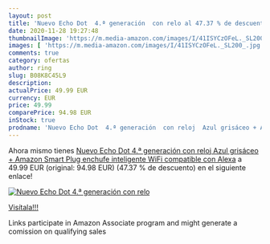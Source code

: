 ```yaml
---
layout: post
title: 'Nuevo Echo Dot  4.ª generación  con relo al 47.37 % de descuento'
date: 2020-11-28 19:27:48
thumbnailImage: 'https://m.media-amazon.com/images/I/41ISYCzOFeL._SL200_.jpg'
images: [ 'https://m.media-amazon.com/images/I/41ISYCzOFeL._SL200_.jpg' ]
comments: true
category: ofertas
author: ring
slug: B08K8C45L9
description:
actualPrice: 49.99 EUR
currency: EUR
price: 49.99
comparePrice: 94.98 EUR
inStock: true
prodname: 'Nuevo Echo Dot  4.ª generación  con reloj  Azul grisáceo + Amazon Smart Plug  enchufe inteligente WiFi   compatible con Alexa'
---
```


Ahora mismo tienes [Nuevo Echo Dot  4.ª generación  con reloj  Azul grisáceo + Amazon Smart Plug  enchufe inteligente WiFi   compatible con Alexa](https://www.amazon.es/dp/B08K8C45L9/?tag=tolees-21) a 49.99 EUR (original: 94.98 EUR) (47.37 %  de descuento) en el siguiente enlace!

[![Nuevo Echo Dot  4.ª generación  con relo](https://m.media-amazon.com/images/I/41ISYCzOFeL._SL200_.jpg)](https://www.amazon.es/dp/B08K8C45L9/?tag=tolees-21)

[Visítala!!!](https://www.amazon.es/dp/B08K8C45L9/?tag=tolees-21)

Links participate in Amazon Associate program and might generate a comission on qualifying sales
